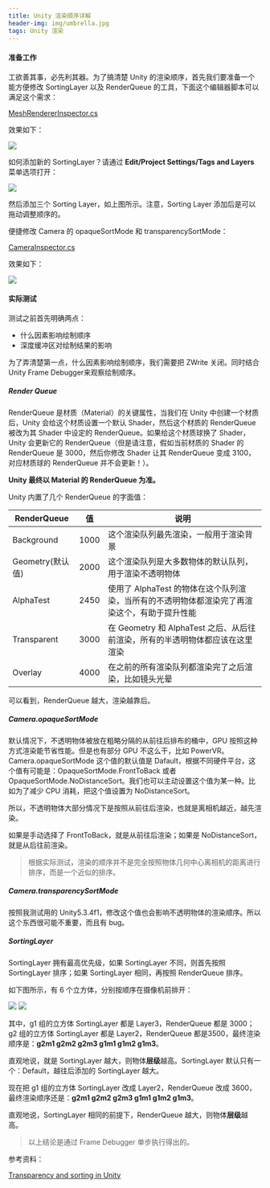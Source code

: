 ```yaml
---
title: Unity 渲染顺序详解
header-img: img/umbrella.jpg
tags: Unity 渲染
---
```


#### 准备工作

工欲善其事，必先利其器。为了搞清楚 Unity 的渲染顺序，首先我们要准备一个能方便修改 SortingLayer 以及 RenderQueue 的工具，下面这个编辑器脚本可以满足这个需求：

[MeshRendererInspector.cs](https://gist.github.com/QXSoftware/499135b6482ca57727c69e11b91a12bf)

效果如下：

![](/post_img/render-queue/mesh-renderer-inspector.jpg)

如何添加新的 SortingLayer？请通过 <strong>Edit/Project Settings/Tags and Layers</strong> 菜单选项打开：

![](/post_img/render-queue/tags-layers.jpg)

然后添加三个 Sorting Layer，如上图所示。注意，Sorting Layer 添加后是可以拖动调整顺序的。

便捷修改 Camera 的 opaqueSortMode 和 transparencySortMode：

[CameraInspector.cs](https://gist.github.com/QXSoftware/1821915377e333e45f7a632ae07e64aa)

效果如下：

![](/post_img/render-queue/sort-mode.jpg)

#### 实际测试

测试之前首先明确两点：

+ 什么因素影响绘制顺序
+ 深度缓冲区对绘制结果的影响

为了弄清楚第一点，什么因素影响绘制顺序，我们需要把 ZWrite 关闭。同时结合 Unity Frame Debugger来观察绘制顺序。

##### Render Queue

RenderQueue 是材质（Material）的关键属性，当我们在 Unity 中创建一个材质后，Unity 会给这个材质设置一个默认 Shader，然后这个材质的 RenderQueue 被改为其 Shader 中设定的 RenderQueue。如果给这个材质球换了 Shader，Unity 会更新它的 RenderQueue（但是请注意，假如当前材质的 Shader 的 RenderQueue 是 3000，然后你修改 Shader 让其 RenderQueue 变成 3100，对应材质球的 RenderQueue 并不会更新！）。

<strong>Unity 最终以 Material 的 RenderQueue 为准。</strong>

Unity 内置了几个 RenderQueue 的字面值：

|    RenderQueue      |     值    |                                            说明                                               |
|---------------------|-----------|-----------------------------------------------------------------------------------------------|
|     Background      |   1000    | 这个渲染队列最先渲染，一般用于渲染背景                                                        |
|  Geometry(默认值)   |   2000    | 这个渲染队列是大多数物体的默认队列，用于渲染不透明物体                                        |
|     AlphaTest       |   2450    | 使用了 AlphaTest 的物体在这个队列渲染，当所有的不透明物体都渲染完了再渲染这个，有助于提升性能 |
|    Transparent      |   3000    | 在 Geometry 和 AlphaTest 之后、从后往前渲染，所有的半透明物体都应该在这里渲染                 |
|      Overlay        |   4000    | 在之前的所有渲染队列都渲染完了之后渲染，比如镜头光晕                                          |

可以看到，RenderQueue 越大，渲染越靠后。

##### Camera.opaqueSortMode

默认情况下，不透明物体被放在粗略分隔的从前往后排布的桶中，GPU 按照这种方式渲染能节省性能。但是也有部分 GPU 不这么干，比如 PowerVR。Camera.opaqueSortMode 这个值的默认值是 Dafault，根据不同硬件平台，这个值有可能是：OpaqueSortMode.FrontToBack 或者 OpaqueSortMode.NoDistanceSort。我们也可以主动设置这个值为某一种。比如为了减少 CPU 消耗，把这个值设置为 NoDistanceSort。

所以，不透明物体大部分情况下是按照从前往后渲染，也就是离相机越近，越先渲染。

如果是手动选择了 FrontToBack，就是从前往后渲染；如果是 NoDistanceSort，就是从后往前渲染。

> 根据实际测试，渲染的顺序并不是完全按照物体几何中心离相机的距离进行排序，而是一个近似的排序。

##### Camera.transparencySortMode

按照我测试用的 Unity5.3.4f1，修改这个值也会影响不透明物体的渲染顺序。所以这个东西很可能不重要，而且有 bug。

##### SortingLayer

SortingLayer 拥有最高优先级，如果 SortingLayer 不同，则首先按照 SortingLayer 排序；如果 SortingLayer 相同，再按照 RenderQueue 排序。

如下图所示，有 6 个立方体，分别按顺序在摄像机前排开：

![](/post_img/render-queue/preview.png)
![](/post_img/render-queue/cubes.jpg)

其中，g1 组的立方体 SortingLayer 都是 Layer3，RenderQueue 都是 3000；g2 组的立方体 SortingLayer 都是 Layer2，RenderQueue 都是3500，最终渲染顺序是：<strong>g2m1 g2m2 g2m3 g1m1 g1m2 g1m3</strong>。

直观地说，就是 SortingLayer 越大，则物体<strong>层级</strong>越高。SortingLayer 默认只有一个：Default，越往后添加的 SortingLayer 越大。

现在把 g1 组的立方体 SortingLayer 改成 Layer2，RenderQueue 改成 3600，最终渲染顺序还是：<strong>g2m1 g2m2 g2m3 g1m1 g1m2 g1m3</strong>。

直观地说，SortingLayer 相同的前提下，RenderQueue 越大，则物体<strong>层级</strong>越高。

> 以上结论是通过 Frame Debugger 单步执行得出的。

参考资料：

[Transparency and sorting in Unity](https://jakobknudsen.wordpress.com/2013/07/20/transparency-and-sorting/)

